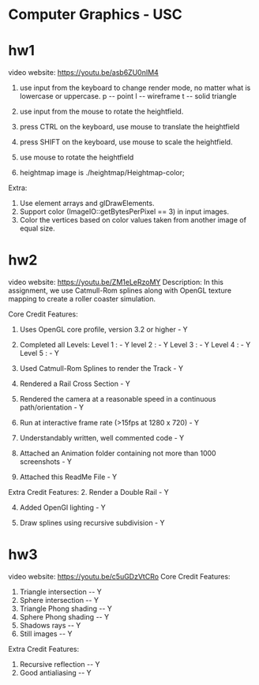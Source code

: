 # Computer Graphics - USC

# hw1
video website: https://youtu.be/asb6ZU0nIM4
1. use input from the keyboard to change render mode, no matter what is lowercase 
or uppercase.
   p -- point
   l -- wireframe
   t -- solid triangle

2. use input from the mouse to rotate the heightfield.
3. press CTRL on the keyboard, use mouse to translate the heightfield
4. press SHIFT on the keyboard, use mouse to scale the heightfield.
5. use mouse to rotate the heightfield
6. heightmap image is ./heightmap/Heightmap-color;

Extra:
1. Use element arrays and glDrawElements.
2. Support color (ImageIO::getBytesPerPixel == 3) in input images.
3. Color the vertices based on color values taken from another image of equal size.

# hw2
video website: https://youtu.be/ZM1eLeRzoMY
Description: In this assignment, we use Catmull-Rom splines along with OpenGL texture mapping to create a roller coaster simulation.

Core Credit Features: 
1. Uses OpenGL core profile, version 3.2 or higher - Y

2. Completed all Levels:
  Level 1 : - Y
  level 2 : - Y
  Level 3 : - Y
  Level 4 : - Y
  Level 5 : - Y

3. Used Catmull-Rom Splines to render the Track - Y

4. Rendered a Rail Cross Section - Y

5. Rendered the camera at a reasonable speed in a continuous path/orientation - Y

6. Run at interactive frame rate (>15fps at 1280 x 720) - Y

7. Understandably written, well commented code - Y

8. Attached an Animation folder containing not more than 1000 screenshots - Y

9. Attached this ReadMe File - Y

Extra Credit Features: 
2. Render a Double Rail - Y

4. Added OpenGl lighting - Y

7. Draw splines using recursive subdivision - Y


# hw3
video website: https://youtu.be/c5uGDzVtCRo
Core Credit Features: 
1. Triangle intersection -- Y
2. Sphere intersection  -- Y
3. Triangle Phong shading -- Y
4. Sphere Phong shading -- Y
5. Shadows rays  -- Y
6. Still images -- Y

Extra Credit Features:
1. Recursive reflection  -- Y
2. Good antialiasing -- Y 

